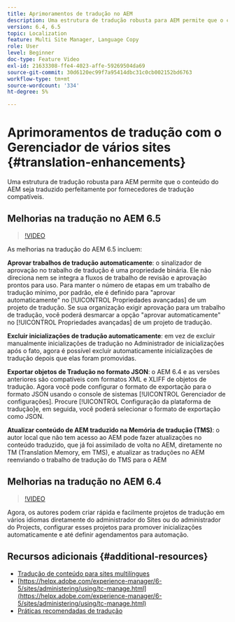```yaml
---
title: Aprimoramentos de tradução no AEM
description: Uma estrutura de tradução robusta para AEM permite que o conteúdo do AEM seja traduzido perfeitamente por fornecedores de tradução compatíveis. Saiba mais sobre os últimos aprimoramentos.
version: 6.4, 6.5
topic: Localization
feature: Multi Site Manager, Language Copy
role: User
level: Beginner
doc-type: Feature Video
exl-id: 21633308-ffe4-4023-affe-59269504da69
source-git-commit: 30d6120ec99f7a95414dbc31c0cb002152bd6763
workflow-type: tm+mt
source-wordcount: '334'
ht-degree: 5%

---
```


# Aprimoramentos de tradução com o Gerenciador de vários sites {#translation-enhancements}

Uma estrutura de tradução robusta para AEM permite que o conteúdo do AEM seja traduzido perfeitamente por fornecedores de tradução compatíveis.

## Melhorias na tradução no AEM 6.5

>[!VIDEO](https://video.tv.adobe.com/v/27405?quality=12&learn=on)

As melhorias na tradução do AEM 6.5 incluem:

**Aprovar trabalhos de tradução automaticamente**: o sinalizador de aprovação no trabalho de tradução é uma propriedade binária. Ele não direciona nem se integra a fluxos de trabalho de revisão e aprovação prontos para uso. Para manter o número de etapas em um trabalho de tradução mínimo, por padrão, ele é definido para &quot;aprovar automaticamente&quot; no [!UICONTROL Propriedades avançadas] de um projeto de tradução. Se sua organização exigir aprovação para um trabalho de tradução, você poderá desmarcar a opção &quot;aprovar automaticamente&quot; no [!UICONTROL Propriedades avançadas] de um projeto de tradução.

**Excluir inicializações de tradução automaticamente**: em vez de excluir manualmente inicializações de tradução no Administrador de inicializações após o fato, agora é possível excluir automaticamente inicializações de tradução depois que elas foram promovidas.

**Exportar objetos de Tradução no formato JSON**: o AEM 6.4 e as versões anteriores são compatíveis com formatos XML e XLIFF de objetos de tradução. Agora você pode configurar o formato de exportação para o formato JSON usando o console de sistemas [!UICONTROL Gerenciador de configurações]. Procure [!UICONTROL Configuração da plataforma de tradução]e, em seguida, você poderá selecionar o formato de exportação como JSON.

**Atualizar conteúdo de AEM traduzido na Memória de tradução (TMS)**: o autor local que não tem acesso ao AEM pode fazer atualizações no conteúdo traduzido, que já foi assimilado de volta no AEM, diretamente no TM (Translation Memory, em TMS), e atualizar as traduções no AEM reenviando o trabalho de tradução do TMS para o AEM

## Melhorias na tradução no AEM 6.4

>[!VIDEO](https://video.tv.adobe.com/v/21309?quality=12&learn=on)

Agora, os autores podem criar rápida e facilmente projetos de tradução em vários idiomas diretamente do administrador do Sites ou do administrador do Projects, configurar esses projetos para promover inicializações automaticamente e até definir agendamentos para automação.

## Recursos adicionais {#additional-resources}

* [Tradução de conteúdo para sites multilíngues](https://helpx.adobe.com/br/experience-manager/6-5/sites/administering/using/translation.html)
* [https://helpx.adobe.com/experience-manager/6-5/sites/administering/using/tc-manage.html](https://helpx.adobe.com/experience-manager/6-5/sites/administering/using/tc-manage.html)
* [Práticas recomendadas de tradução](https://helpx.adobe.com/experience-manager/6-5/sites/administering/using/tc-bp.html)
